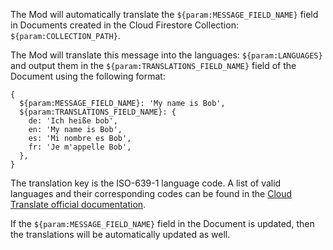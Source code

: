 The Mod will automatically translate the `${param:MESSAGE_FIELD_NAME}` field in Documents created in the Cloud Firestore Collection: `${param:COLLECTION_PATH}`.

The Mod will translate this message into the languages: `${param:LANGUAGES}` and output them in the `${param:TRANSLATIONS_FIELD_NAME}` field of the Document using the following format:

```
{
  ${param:MESSAGE_FIELD_NAME}: 'My name is Bob',
  ${param:TRANSLATIONS_FIELD_NAME}: {
    de: 'Ich heiße bob',
    en: 'My name is Bob',
    es: 'Mi nombre es Bob',
    fr: 'Je m'appelle Bob',
  },
}
```

The translation key is the ISO-639-1 language code. A list of valid languages and their corresponding codes can be found in the
[Cloud Translate official documentation](https://cloud.google.com/translate/docs/languages).

If the `${param:MESSAGE_FIELD_NAME}` field in the Document is updated, then the translations will be automatically updated as well.
